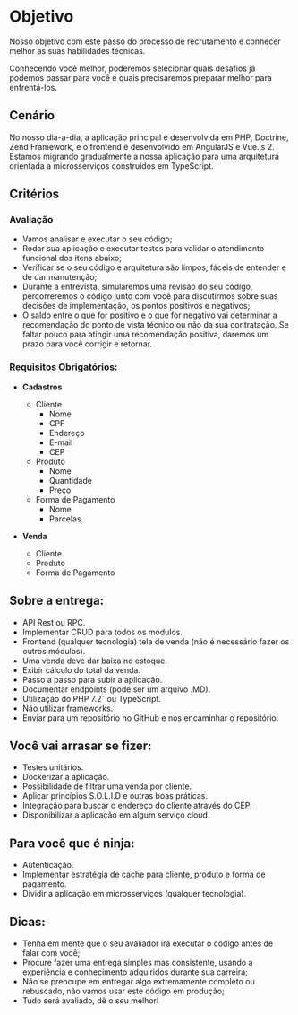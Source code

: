 # Objetivo
Nosso objetivo com este passo do processo de recrutamento é conhecer melhor as suas habilidades técnicas.

Conhecendo você melhor, poderemos selecionar quais desafios já podemos passar para você e quais precisaremos preparar melhor para enfrentá-los.

## Cenário
No nosso dia-a-dia, a aplicação principal é desenvolvida em PHP, Doctrine, Zend Framework, e o frontend é desenvolvido em AngularJS e Vue.js 2. Estamos migrando gradualmente a nossa aplicação para uma arquitetura orientada a microsserviços construídos em TypeScript.

## Critérios

### Avaliação
- Vamos analisar e executar o seu código;
- Rodar sua aplicação e executar testes para validar o atendimento funcional dos itens abaixo;
- Verificar se o seu código e arquitetura são limpos, fáceis de entender e de dar manutenção;
- Durante a entrevista, simularemos uma revisão do seu código, percorreremos o código junto com você para discutirmos sobre suas decisões de implementação, os pontos positivos e negativos;
- O saldo entre o que for positivo e o que for negativo vai determinar a recomendação do ponto de vista técnico ou não da sua contratação. Se faltar pouco para atingir uma recomendação positiva, daremos um prazo para você corrigir e retornar.

### Requisitos Obrigatórios:
- **Cadastros**
    - Cliente
        - Nome
        - CPF
        - Endereço
        - E-mail
        - CEP
    - Produto
        - Nome
        - Quantidade
        - Preço
    - Forma de Pagamento
        - Nome
        - Parcelas

- **Venda**
    - Cliente
    - Produto
    - Forma de Pagamento

## Sobre a entrega:
- API Rest ou RPC.
- Implementar CRUD para todos os módulos.
- Frontend (qualquer tecnologia) tela de venda (não é necessário fazer os outros módulos).
- Uma venda deve dar baixa no estoque.
- Exibir cálculo do total da venda.
- Passo a passo para subir a aplicação.
- Documentar endpoints (pode ser um arquivo .MD).
- Utilização do PHP 7.2ˆ ou TypeScript.
- Não utilizar frameworks.
- Enviar para um repositório no GitHub e nos encaminhar o repositório.

## Você vai arrasar se fizer:
- Testes unitários.
- Dockerizar a aplicação.
- Possibilidade de filtrar uma venda por cliente.
- Aplicar princípios S.O.L.I.D e outras boas práticas.
- Integração para buscar o endereço do cliente através do CEP.
- Disponibilizar a aplicação em algum serviço cloud.

## Para você que é ninja:
- Autenticação.
- Implementar estratégia de cache para cliente, produto e forma de pagamento.
- Dividir a aplicação em microsserviços (qualquer tecnologia).

## Dicas:
- Tenha em mente que o seu avaliador irá executar o código antes de falar com você;
- Procure fazer uma entrega simples mas consistente, usando a experiência e conhecimento adquiridos durante sua carreira;
- Não se preocupe em entregar algo extremamente completo ou rebuscado, não vamos usar este código em produção;
- Tudo será avaliado, dê o seu melhor!
